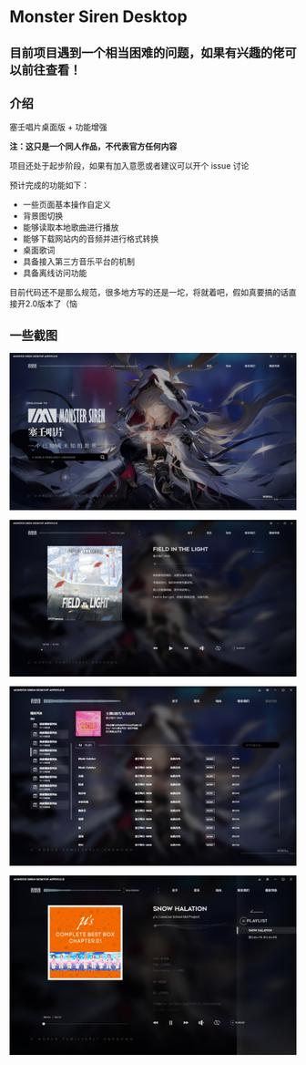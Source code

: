 # Monster Siren Desktop

## 目前项目遇到一个相当困难的问题，如果有兴趣的佬可以前往查看！

## 介绍

塞壬唱片桌面版 + 功能增强

**注：这只是一个同人作品，不代表官方任何内容**

项目还处于起步阶段，如果有加入意愿或者建议可以开个 issue 讨论

预计完成的功能如下：

- 一些页面基本操作自定义
- 背景图切换
- 能够读取本地歌曲进行播放
- 能够下载网站内的音频并进行格式转换
- 桌面歌词
- 具备接入第三方音乐平台的机制
- 具备离线访问功能

目前代码还不是那么规范，很多地方写的还是一坨，将就着吧，假如真要搞的话直接开2.0版本了（恼

## 一些截图

![](./docs/Img/1.jpg)

![](./docs/Img/2.jpg)

![](./docs/Img/3.jpg)

![](./docs/Img/4.jpg)